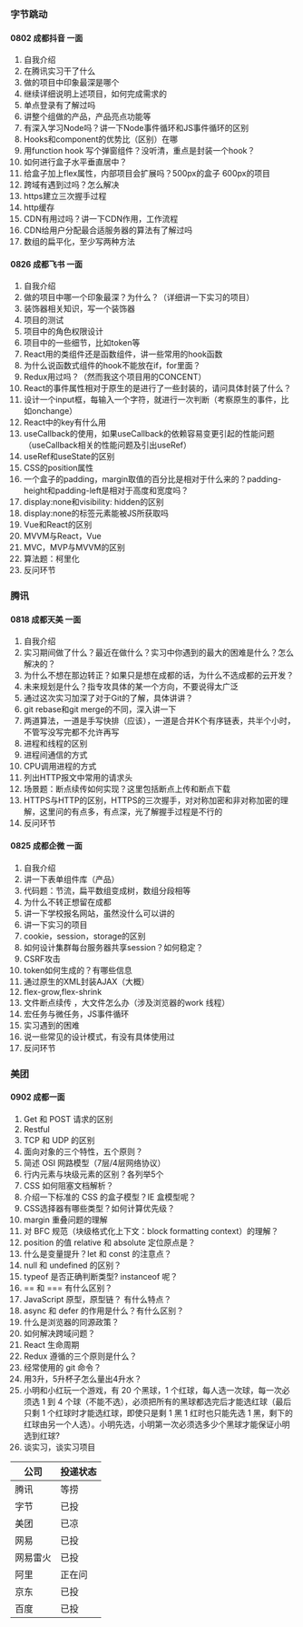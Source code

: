 ### 字节跳动

#### 0802 成都抖音 一面

1. 自我介绍
2. 在腾讯实习干了什么
3. 做的项目中印象最深是哪个
4. 继续详细说明上述项目，如何完成需求的
5. 单点登录有了解过吗
6. 讲整个组做的产品，产品亮点功能等
7. 有深入学习Node吗？讲一下Node事件循环和JS事件循环的区别
8. Hooks和component的优势比（区别）在哪
9. 用function hook 写个弹窗组件？没听清，重点是封装一个hook？
10. 如何进行盒子水平垂直居中？
11. 给盒子加上flex属性，内部项目会扩展吗？500px的盒子 600px的项目
12. 跨域有遇到过吗？怎么解决
13. https建立三次握手过程
14. http缓存
15. CDN有用过吗？讲一下CDN作用，工作流程
16. CDN给用户分配最合适服务器的算法有了解过吗
17. 数组的扁平化，至少写两种方法



#### 0826 成都飞书 一面

1. 自我介绍
2. 做的项目中哪一个印象最深？为什么？（详细讲一下实习的项目）
3. 装饰器相关知识，写一个装饰器
4. 项目的测试
5. 项目中的角色权限设计
6. 项目中的一些细节，比如token等
7. React用的类组件还是函数组件，讲一些常用的hook函数
8. 为什么说函数式组件的hook不能放在if，for里面？
9. Redux用过吗？（然而我这个项目用的CONCENT）
10. React的事件属性相对于原生的是进行了一些封装的，请问具体封装了什么？
11. 设计一个input框，每输入一个字符，就进行一次判断（考察原生的事件，比如onchange）
12. React中的key有什么用
13. useCallback的使用，如果useCallback的依赖容易变更引起的性能问题（useCallback相关的性能问题及引出useRef）
14. useRef和useState的区别
15. CSS的position属性
16. 一个盒子的padding，margin取值的百分比是相对于什么来的？padding-height和padding-left是相对于高度和宽度吗？
17. display:none和visibility: hidden的区别
18. display:none的标签元素能被JS所获取吗
19. Vue和React的区别
20. MVVM与React，Vue
21. MVC，MVP与MVVM的区别
22. 算法题：柯里化
23. 反问环节





### 腾讯

#### 0818 成都天美 一面

1. 自我介绍
2. 实习期间做了什么？最近在做什么？实习中你遇到的最大的困难是什么？怎么解决的？
3. 为什么不想在那边转正？如果只是想在成都的话，为什么不选成都的云开发？
4. 未来规划是什么？指专攻具体的某一个方向，不要说得太广泛
5. 通过这次实习加深了对于Git的了解，具体讲讲？
6. git rebase和git merge的不同，深入讲一下
7. 两道算法，一道是手写快排（应该），一道是合并K个有序链表，共半个小时，不管写没写完都不允许再写
8. 进程和线程的区别
9. 进程间通信的方式
10. CPU调用进程的方式
11. 列出HTTP报文中常用的请求头
12. 场景题：断点续传如何实现？这里包括断点上传和断点下载
13. HTTPS与HTTP的区别，HTTPS的三次握手，对对称加密和非对称加密的理解，这里问的有点多，有点深，光了解握手过程是不行的
14. 反问环节



#### 0825 成都企微 一面

1. 自我介绍
2. 讲一下表单组件库（产品）
3. 代码题：节流，扁平数组变成树，数组分段相等
4. 为什么不转正想留在成都
5. 讲一下学校报名网站，虽然没什么可以讲的
6. 讲一下实习的项目
7. cookie，session，storage的区别
8. 如何设计集群每台服务器共享session？如何稳定？
9. CSRF攻击
10. token如何生成的？有哪些信息
11. 通过原生的XML封装AJAX（大概）
12. flex-grow,flex-shrink
13. 文件断点续传 ，大文件怎么办（涉及浏览器的work 线程）
14. 宏任务与微任务，JS事件循环
15. 实习遇到的困难
16. 说一些常见的设计模式，有没有具体使用过
17. 反问环节



### 美团

#### 0902 成都一面

1. Get 和 POST 请求的区别
2. Restful
3. TCP 和 UDP 的区别
4. 面向对象的三个特性，五个原则？
5. 简述 OSI 网路模型（7层/4层网络协议）
6. 行内元素与块级元素的区别？各列举5个
7. CSS 如何阻塞文档解析？
8. 介绍一下标准的 CSS 的盒子模型？IE 盒模型呢？
9. CSS选择器有哪些类型？如何计算优先级？
10. margin 重叠问题的理解
11. 对 BFC 规范（块级格式化上下文：block formatting context）的理解？
12. position 的值 relative 和 absolute 定位原点是？
13. 什么是变量提升？let 和 const 的注意点？
14. null 和 undefined 的区别？
15. typeof 是否正确判断类型? instanceof 呢？
16. == 和 === 有什么区别？
17. JavaScript 原型，原型链？ 有什么特点？
18. async 和 defer 的作用是什么？有什么区别？
19. 什么是浏览器的同源政策？
20. 如何解决跨域问题？
21. React 生命周期
22. Redux 遵循的三个原则是什么？
23. 经常使用的 git 命令？
24. 用3升，5升杯子怎么量出4升水？
25. 小明和小红玩一个游戏，有 20 个黑球，1 个红球，每人选一次球，每一次必须选 1 到 4 个球（不能不选），必须把所有的黑球都选完后才能选红球（最后只剩 1 个红球时才能选红球，即使只是剩 1 黑 1 红时也只能先选 1 黑，剩下的红球由另一个人选）。小明先选，小明第一次必须选多少个黑球才能保证小明选到红球?
26. 谈实习，谈实习项目



| 公司     | 投递状态 |
| -------- | -------- |
| 腾讯     | 等捞     |
| 字节     | 已投     |
| 美团     | 已凉     |
| 网易     | 已投     |
| 网易雷火 | 已投     |
| 阿里     | 正在问   |
| 京东     | 已投     |
| 百度     | 已投     |

